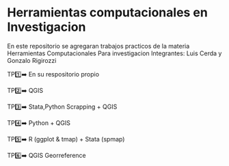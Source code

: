 # Herramientas computacionales en Investigacion
En este repositorio se agregaran trabajos practicos de la materia Herramientas Computacionales Para investigacion
Integrantes: Luis Cerda y Gonzalo Rigirozzi

TP:one::arrow_right: En su respositorio propio

TP:two::arrow_right: QGIS

TP:three::arrow_right: Stata,Python Scrapping + QGIS

TP:four::arrow_right: Python + QGIS

TP:five::arrow_right: R (ggplot & tmap) + Stata (spmap)

TP:six::arrow_right: QGIS Georreference
